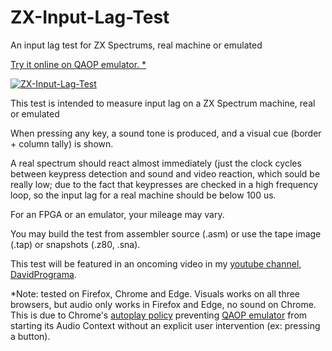 # ZX-Input-Lag-Test
An input lag test for ZX Spectrums, real machine or emulated

[Try it online on QAOP emulator. *](http://torinak.com/qaop#l=https://dcrespo3d.github.io/ZX-Input-Lag-Test/DAPR_Input_Lag_Test.tap)

[![ZX-Input-Lag-Test](https://dcrespo3d.github.io/ZX-Input-Lag-Test/screenshot.png)](http://torinak.com/qaop#l=https://dcrespo3d.github.io/ZX-Input-Lag-Test/DAPR_Input_Lag_Test.tap)

This test is intended to measure input lag
on a ZX Spectrum machine, real or emulated
  
When pressing any key, a sound tone is produced,
and a visual cue (border + column tally) is shown.
 
A real spectrum should react almost immediately
(just the clock cycles between keypress detection
and sound and video reaction, which sould be really low;
due to the fact that keypresses are checked in a
high frequency loop, so the input lag for a real machine
should be below 100 us.
 
For an FPGA or an emulator, your mileage may vary.

You may build the test from assembler source (.asm) or use the tape image (.tap) or snapshots (.z80, .sna).

This test will be featured in an oncoming video in my [youtube channel, DavidPrograma](https://www.youtube.com/c/DavidPrograma).

*Note: tested on Firefox, Chrome and Edge. Visuals works on all three browsers, but audio only works in Firefox and Edge, no sound on Chrome. This is due to Chrome's [autoplay policy](https://developer.chrome.com/blog/autoplay/#webaudio) preventing [QAOP emulator](http://torinak.com/qaop/info) from starting its Audio Context without an explicit user intervention (ex: pressing a button).
